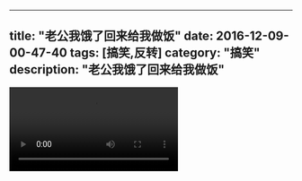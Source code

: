 
---
title: "老公我饿了回来给我做饭"
date: 2016-12-09-00-47-40
tags: [搞笑,反转]
category: "搞笑"
description: "老公我饿了回来给我做饭"
---
<video src="http://ohtsqip0g.bkt.clouddn.com/老公我饿了回来给我做饭-搞笑,反转-搞笑.mp4" controls="controls"></video>
